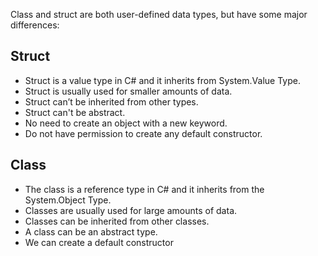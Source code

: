 Class and struct are both user-defined data types, but have some major differences:
 
## Struct
- Struct is a value type in C# and it inherits from System.Value Type.
- Struct is usually used for smaller amounts of data.
- Struct can’t be inherited from other types.
- Struct can't be abstract.
- No need to create an object with a new keyword.
- Do not have permission to create any default constructor.

## Class
- The class is a reference type in C# and it inherits from the System.Object Type.
- Classes are usually used for large amounts of data.
- Classes can be inherited from other classes.
- A class can be an abstract type.
- We can create a default constructor